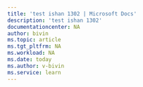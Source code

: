```yaml
---
title: 'test ishan 1302 | Microsoft Docs'
description: 'test ishan 1302'
documentationcenter: NA
author: bivin
ms.topic: article
ms.tgt_pltfrm: NA
ms.workload: NA
ms.date: today
ms.author: v-bivin
ms.service: learn
---
```



